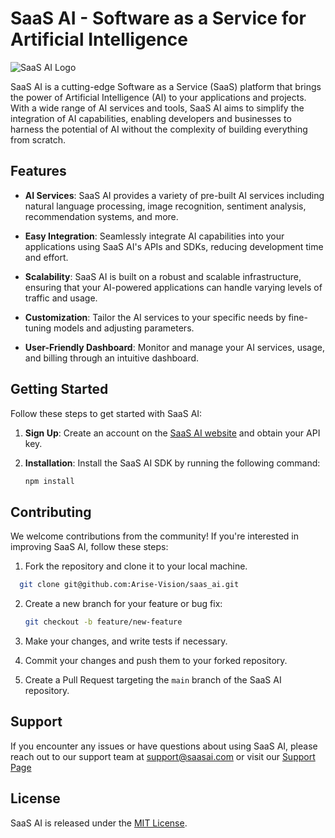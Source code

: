 # SaaS AI - Software as a Service for Artificial Intelligence

![SaaS AI Logo]()

SaaS AI is a cutting-edge Software as a Service (SaaS) platform that brings the power of Artificial Intelligence (AI) to your applications and projects. With a wide range of AI services and tools, SaaS AI aims to simplify the integration of AI capabilities, enabling developers and businesses to harness the potential of AI without the complexity of building everything from scratch.

## Features

- **AI Services**: SaaS AI provides a variety of pre-built AI services including natural language processing, image recognition, sentiment analysis, recommendation systems, and more.

- **Easy Integration**: Seamlessly integrate AI capabilities into your applications using SaaS AI's APIs and SDKs, reducing development time and effort.

- **Scalability**: SaaS AI is built on a robust and scalable infrastructure, ensuring that your AI-powered applications can handle varying levels of traffic and usage.

- **Customization**: Tailor the AI services to your specific needs by fine-tuning models and adjusting parameters.

- **User-Friendly Dashboard**: Monitor and manage your AI services, usage, and billing through an intuitive dashboard.

## Getting Started

Follow these steps to get started with SaaS AI:

1. **Sign Up**: Create an account on the [SaaS AI website](https://www.github.com) and obtain your API key.

2. **Installation**: Install the SaaS AI SDK by running the following command:

   ```bash
   npm install 
   ```


## Contributing

We welcome contributions from the community! If you're interested in improving SaaS AI, follow these steps:

1. Fork the repository and clone it to your local machine.

  ```bash
    git clone git@github.com:Arise-Vision/saas_ai.git
  ```

2. Create a new branch for your feature or bug fix:

   ```bash
   git checkout -b feature/new-feature
   ```

3. Make your changes, and write tests if necessary.

4. Commit your changes and push them to your forked repository.

5. Create a Pull Request targeting the `main` branch of the SaaS AI repository.

## Support

If you encounter any issues or have questions about using SaaS AI, please reach out to our support team at support@saasai.com or visit our [Support Page](https://www.github.com/)

## License

SaaS AI is released under the [MIT License](LICENSE).

